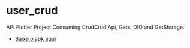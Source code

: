 # user_crud

API Flutter Project Consuming CrudCrud Api, Getx, DIO and GetStorage.

- [Baixe o apk aqui ](https://drive.google.com/file/d/1lQuiPMHmBd793qc_VgHllwupB8izIlh6/view?usp=sharing)


